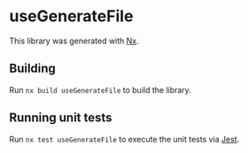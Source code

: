 # useGenerateFile

This library was generated with [Nx](https://nx.dev).

## Building

Run `nx build useGenerateFile` to build the library.

## Running unit tests

Run `nx test useGenerateFile` to execute the unit tests via [Jest](https://jestjs.io).

